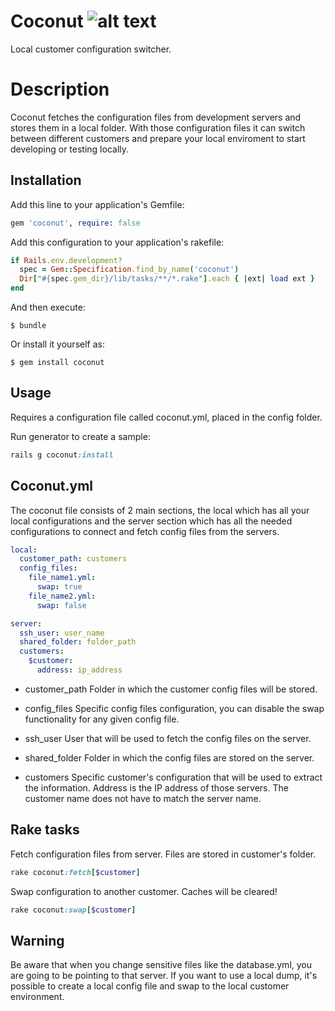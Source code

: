[coconut_logo]: https://cloud.githubusercontent.com/assets/5973697/14249640/e8b278dc-fa37-11e5-9930-ee4e4e012918.png

# Coconut ![alt text][coconut_logo]
Local customer configuration switcher.

# Description
Coconut fetches the configuration files from development servers and stores them in a local folder. With those configuration files it can switch between different customers and prepare your local enviroment to start developing or testing locally.

## Installation

Add this line to your application's Gemfile:

```ruby
gem 'coconut', require: false
```
Add this configuration to your application's rakefile:

```ruby
if Rails.env.development?
  spec = Gem::Specification.find_by_name('coconut')
  Dir["#{spec.gem_dir}/lib/tasks/**/*.rake"].each { |ext| load ext }
end
```
And then execute:

    $ bundle

Or install it yourself as:

    $ gem install coconut

## Usage

Requires a configuration file called coconut.yml, placed in the config folder.

Run generator to create a sample:

```ruby
rails g coconut:install
```
## Coconut.yml

The coconut file consists of 2 main sections, the local which has all your local configurations and the server section which has all the needed configurations to connect and fetch config files from the servers.

```yaml
local:
  customer_path: customers
  config_files:
    file_name1.yml:
      swap: true
    file_name2.yml:
      swap: false

server:
  ssh_user: user_name
  shared_folder: folder_path
  customers:
    $customer:
      address: ip_address
```

- customer_path
Folder in which the customer config files will be stored.

- config_files
Specific config files configuration, you can disable the swap functionality for any given config file.

- ssh_user
User that will be used to fetch the config files on the server.

- shared_folder
Folder in which the config files are stored on the server.

- customers
Specific customer's configuration that will be used to extract the information. Address is the IP address of those servers.
The customer name does not have to match the server name.

## Rake tasks

Fetch configuration files from server. Files are stored in customer's folder.

```ruby
rake coconut:fetch[$customer]
```

Swap configuration to another customer. Caches will be cleared!

```ruby
rake coconut:swap[$customer]
```

## Warning

Be aware that when you change sensitive files like the database.yml, you are going to be pointing to that server.
If you want to use a local dump, it's possible to create a local config file and swap to the local customer environment.
